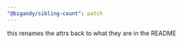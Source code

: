 ```yaml
---
"@bigandy/sibling-count": patch
---
```


this renames the attrs back to what they are in the README
